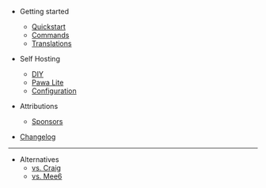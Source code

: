 - Getting started
  - [Quickstart](quickstart.md)
  - [Commands](commands.md)
  - [Translations](translations.md)

- Self Hosting
  - [DIY](self-hosting.md)
  - [Pawa Lite](pawalite.md)
  - [Configuration](configuration.md)
- Attributions
  - [Sponsors](sponsors.md)
- [Changelog](changelog.md)
---
- Alternatives
  - [vs. Craig](craig.md)
  - [vs. Mee6](mee6.md)
